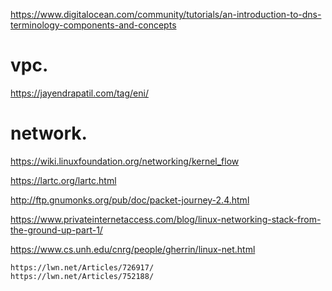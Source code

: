 https://www.digitalocean.com/community/tutorials/an-introduction-to-dns-terminology-components-and-concepts

# vpc. 
https://jayendrapatil.com/tag/eni/

# network. 
https://wiki.linuxfoundation.org/networking/kernel_flow  

https://lartc.org/lartc.html

http://ftp.gnumonks.org/pub/doc/packet-journey-2.4.html

https://www.privateinternetaccess.com/blog/linux-networking-stack-from-the-ground-up-part-1/

https://www.cs.unh.edu/cnrg/people/gherrin/linux-net.html

```
https://lwn.net/Articles/726917/
https://lwn.net/Articles/752188/
```


